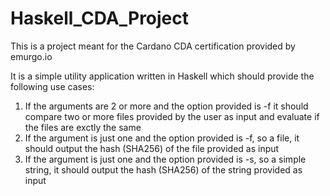﻿# Haskell_CDA_Project

This is a project meant for the Cardano CDA certification provided by emurgo.io

It is a simple utility application written in Haskell which should provide the following use cases:
  1. If the arguments are 2 or more and the option provided is -f it should compare two or more files provided by the user as input and evaluate if the files are exctly the same
  2. If the argument is just one and the option provided is -f, so a file, it should output the hash (SHA256) of the file provided as input
  3. If the argument is just one and the option provided is -s, so a simple string,  it should output the hash (SHA256) of the string provided as input
